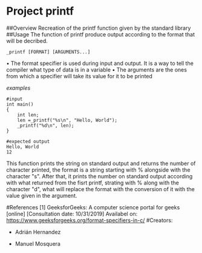 # Project printf
##Overview
Recreation of the printf function given by the standard library
##Usage
The function of printf produce output according to the format that will be decribed.
```
_printf [FORMAT] [ARGUMENTS...]
```
• The format specifier is used during input and output. It is a way to tell the compiler what type of data is in a variable
• The arguments are the ones from which a specifier will take its value for it to be printed

*examples*
```
#input
int main()
{
	int len;
	len =_printf("%s\n", "Hello, World");
	_printf("%d\n", len);
}

#expected output
Hello, World
12
```
This function prints the string on standard output and returns the number of character printed, the format is a string starting with % alongside with the character "s".
After that, it prints the number on standard output according with what returned from the fisrt printf, strating with % along with the character "d", what will replace the format with the conversion of it with the value given in the argument.

#References
[1] GeeksforGeeks: A computer science portal for geeks [online] [Consultation date: 10/31/2019] Availabel on: https://www.geeksforgeeks.org/format-specifiers-in-c/
#Creators:

- Adrián Hernandez

- Manuel Mosquera